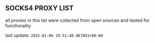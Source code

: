 ## SOCKS4 PROXY LIST

all proxies in this list were collected from open sources and tested for functionality

last update: `2025-01-06 19:51:48.067893+00:00`